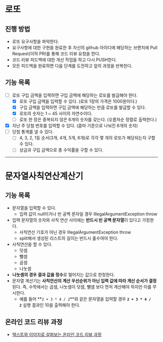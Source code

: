 # 로또
## 진행 방법
* 로또 요구사항을 파악한다.
* 요구사항에 대한 구현을 완료한 후 자신의 github 아이디에 해당하는 브랜치에 Pull Request(이하 PR)를 통해 코드 리뷰 요청을 한다.
* 코드 리뷰 피드백에 대한 개선 작업을 하고 다시 PUSH한다.
* 모든 피드백을 완료하면 다음 단계를 도전하고 앞의 과정을 반복한다.

## 기능 목록
- [ ] 로또 구입 금액을 입력하면 구입 금액에 해당하는 로또를 발급해야 한다.
  - [x] 로또 구입 금액을 입력할 수 있다. (로또 1장의 가격은 1000원이다.)
  - [x] 구입 금액을 입력하면 구입 금액에 해당하는 만큼 로또를 발급할 수 있다.
  - [x] 로또의 숫자는 1 ~ 45 사이의 자연수이다.
  - [ ] 로또 한 장은 중복되지 않은 6개의 숫자를 갖는다. (오름차순 정렬로 출력한다.)
- [x] 지난 주 당첨 번호를 입력할 수 있다. (콤마 기준으로 나눠진 6개의 숫자)
- [ ] 당첨 통계를 낼 수 있다.
  - [ ] 4, 3, 2, 1등 순서(3개, 4개, 5개, 6개)로 각각 몇 개의 로또가 해당되는지 구할 수 있다.
  - [ ] 상금과 구입 금액으로 총 수익률을 구할 수 있다.

<hr>

# 문자열사칙연산계산기
## 기능 목록

- 문자열을 입력할 수 있다.
    - 입력 값이 null이거나 빈 공백 문자일 경우 IllegalArgumentException throw
- 입력 문자열의 숫자와 사칙 연산 사이에는 **반드시 빈 공백 문자열**이 있다고 가정한다.
    - 사칙연산 기호가 아닌 경우 IllegalArgumentException throw
    - split해서 생성된 리스트의 길이는 반드시 홀수여야 한다.
- 사칙연산을 할 수 있다.
    - 덧셈
    - 뺄셈
    - 곱셈
    - 나눗셈
- **나눗셈의 경우 결과 값을 정수**로 떨어지는 값으로 한정한다.
- 문자열 계산기는 **사칙연산의 계산 우선순위가 아닌 입력 값에 따라 계산 순서가 결정**된다. 즉, 수학에서는 곱셈, 나눗셈이 덧셈, 뺄셈 보다 먼저 계산해야 하지만 이를 무시한다.
    - 예를 들어 **`2 + 3 * 4 / 2`**와 같은 문자열을 입력할 경우 **`2 + 3 * 4 / 2`** 실행 결과인 10을 출력해야 한다.


## 온라인 코드 리뷰 과정
* [텍스트와 이미지로 살펴보는 온라인 코드 리뷰 과정](https://github.com/next-step/nextstep-docs/tree/master/codereview)
